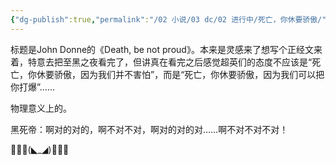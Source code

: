 ```yaml
---
{"dg-publish":true,"permalink":"/02 小说/03 dc/02 进行中/死亡，你休要骄傲/","noteIcon":""}
---
```


标题是John Donne的《Death, be not proud》。本来是灵感来了想写个正经文来着，特意去把至黑之夜看完了，但讲真在看完之后感觉超英们的态度不应该是“死亡，你休要骄傲，因为我们并不害怕”，而是“死亡，你休要骄傲，因为我们可以把你打爆”……

物理意义上的。

黑死帝：啊对的对的，啊不对不对，啊对的对的对……啊不对不对不对！

🦇🦇🦇(◣_◢)🦇🦇🦇

